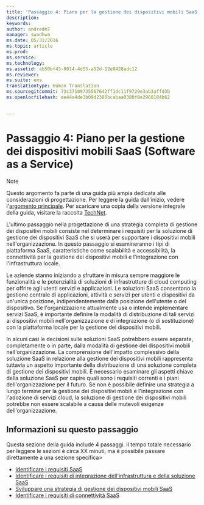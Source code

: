 ```yaml
---
title: 'Passaggio 4: Piano per la gestione dei dispositivi mobili SaaS (Software as a Service)'
description: 
keywords: 
author: andredm7
manager: swadhwa
ms.date: 05/31/2016
ms.topic: article
ms.prod: 
ms.service: 
ms.technology: 
ms.assetid: ab50bf43-0014-4d55-a52d-12e0428adc12
ms.reviewer: 
ms.suite: ems
translationtype: Human Translation
ms.sourcegitcommit: 73c37109735567642ff1dc11f9729e3ab3affd3b
ms.openlocfilehash: ee44a4de3b09d2380bcabaa0380f8e2968184b62


---
```


# Passaggio 4: Piano per la gestione dei dispositivi mobili SaaS (Software as a Service)

>[!NOTE]
>Questo argomento fa parte di una guida più ampia dedicata alle considerazioni di progettazione. Per leggere la guida dall'inizio, vedere l'[argomento principale](mdm-design-considerations-guide.md). Per scaricare una copia della versione integrale della guida, visitare la raccolta [TechNet](https://gallery.technet.microsoft.com/Mobile-Device-Management-7d401582).

L'ultimo passaggio nella progettazione di una strategia completa di gestione dei dispositivi mobili consiste nel determinare i requisiti per la soluzione di gestione dei dispositivi SaaS che si userà per supportare i dispositivi mobili nell'organizzazione. In questo passaggio si esamineranno i tipi di piattaforma SaaS, caratteristiche come scalabilità e accessibilità, la connettività per la gestione dei dispositivi mobili e l'integrazione con l'infrastruttura locale.

Le aziende stanno iniziando a sfruttare in misura sempre maggiore le funzionalità e le potenzialità di soluzioni di infrastrutture di cloud computing per offrire agli utenti servizi e applicazioni. Le soluzioni SaaS consentono la gestione centrale di applicazioni, attività e servizi per utenti e dispositivi da un'unica posizione, indipendentemente dalla posizione dell'utente o del dispositivo. Se l'organizzazione attualmente usa o intende implementare servizi SaaS, è importante definire la modalità di distribuzione di tali servizi ai dispositivi mobili nell'organizzazione e di integrazione (o di sostituzione) con la piattaforma locale per la gestione dei dispositivi mobili. 

In alcuni casi le decisioni sulle soluzioni SaaS potrebbero essere separate, completamente o in parte, dalla modalità di gestione dei dispositivi mobili nell'organizzazione. La comprensione dell'impatto complessivo della soluzione SaaS in relazione alla gestione dei dispositivi mobili rappresenta tuttavia un aspetto importante della distribuzione di una soluzione completa di gestione dei dispositivi mobili. </para><para>È necessario esaminare gli aspetti chiave della soluzione SaaS per capire quali sono i requisiti correnti e i piani dell'organizzazione per il futuro. Se non è possibile definire una strategia a lungo termine per la gestione dei dispositivi mobili e l'integrazione con l'adozione di servizi cloud, la soluzione di gestione dei dispositivi mobili potrebbe non essere scalabile a causa delle mutevoli esigenze dell'organizzazione.

## Informazioni su questo passaggio

Questa sezione della guida include 4 passaggi. Il tempo totale necessario per leggere le sezioni è circa XX minuti, ma è possibile passare direttamente a una sezione specifica>

- [Identificare i requisiti SaaS](mdm-identify-saas-requirements.md)
- [Identificare i requisiti di integrazione dell'infrastruttura e della soluzione SaaS](mdm-identify-saas-solution-infrastructure-integration-needs.md)
- [Sviluppare una strategia di gestione dei dispositivi mobili SaaS](mdm-develop-saas-mdm-strategy.md)
- [Identificare i requisiti di connettività SaaS](mdm-identify-saas-connectivity-requirements.md)


<!--HONumber=Jul16_HO3-->


